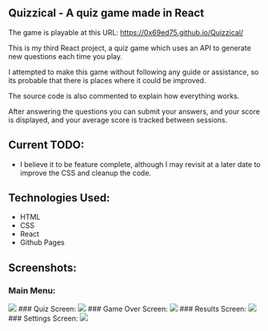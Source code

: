 ## Quizzical - A quiz game made in React

The game is playable at this URL: https://0x69ed75.github.io/Quizzical/

This is my third React project, a quiz game which uses an API to generate new questions each time you play.

I attempted to make this game without following any guide or assistance, so its probable that there is places where it could be improved.

The source code is also commented to explain how everything works.

After answering the questions you can submit your answers, and your score is displayed, and your average score is tracked between sessions.

## Current TODO:
- I believe it to be feature complete, although I may revisit at a later date to improve the CSS and cleanup the code.


## Technologies Used:
- HTML 
- CSS
- React
- Github Pages

## Screenshots:
### Main Menu:
<img src = "https://cdn.upload.systems/uploads/2bs67Ikp.png">
### Quiz Screen:
<img src = "https://cdn.upload.systems/uploads/0lJLOxDC.png">
### Game Over Screen:
<img src = "https://cdn.upload.systems/uploads/G2zVnfD2.png">
### Results Screen:
<img src = "https://cdn.upload.systems/uploads/SgF7piM3.png">
### Settings Screen:
<img src = "https://cdn.upload.systems/uploads/YS1BrjY0.png">

